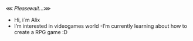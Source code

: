 ⋘ 𝑃𝑙𝑒𝑎𝑠𝑒𝑤𝑎𝑖𝑡...⋙
- Hi, i´m Alix
- I’m interested in videogames world
-I’m currently learning about how to create a RPG game
:D


